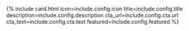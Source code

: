 
{% include card.html icon=include.config.icon title=include.config.title description=include.config.description cta_url=include.config.cta.url cta_text=include.config.cta.text featured=include.config.featured %}